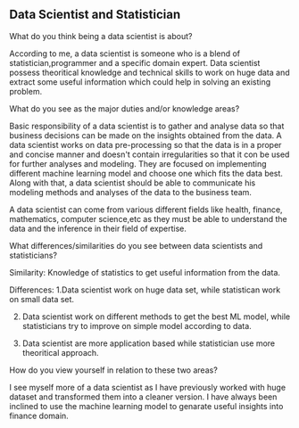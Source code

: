  ## Data Scientist and Statistician
 
 What do you think being a data scientist is about?
 
 According to me, a data scientist is someone who is a blend of statistician,programmer and a specific domain expert. Data scientist possess theoritical knowledge and technical skills to work on huge data and extract some useful information which could help in solving an existing problem.
 
 What do you see as the major duties and/or knowledge areas?
 
 Basic responsibility of a data scientist is to gather and analyse data so that business decisions can be made on the insights obtained from the data. A data scientist works on data pre-processing so that the data is in a proper and concise manner and doesn't contain irregularities so that it con be used for further analyses and modeling. They are focused on implementing different machine learning model and choose one which fits the data best. Along with that, a data scientist should be able to communicate his modeling methods and analyses of the data to the business team.
 
 A data scientist can come from various different fields like health, finance, mathematics, computer science,etc as they must be able to understand the data and the inference in their field of expertise.

What differences/similarities do you see between data scientists and statisticians?

Similarity: Knowledge of statistics to get useful information from the data.

Differences: 
1.Data scientist work on huge data set, while statistican work on small data set.

2. Data scientist work on different methods to get the best ML model, while statisticians try to improve on simple model according to data.

3. Data scientist are more application based while statistician use more theoritical approach.

How do you view yourself in relation to these two areas?

I see myself more of a data scientist  as I have previously worked with huge dataset and transformed them into a cleaner version. I have always been inclined to use the machine learning model to genarate useful insights into finance domain.
